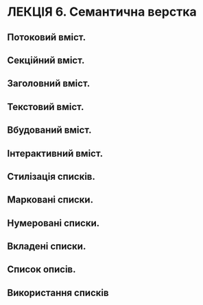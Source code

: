 # ЛЕКЦІЯ 6. Семантична верстка
## Потоковий вміст.
## Секційний вміст.
## Заголовний вміст.
## Текстовий вміст.
## Вбудований вміст.
## Інтерактивний вміст.
## Стилізація списків.
## Марковані списки.
## Нумеровані списки.
## Вкладені списки.
## Список описів.
## Використання списків